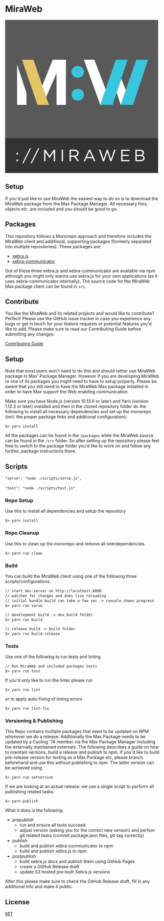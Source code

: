 MiraWeb
=============

![MiraWeb](src/assets/miraweb_logo_bar.png)


## Setup

If you'd just like to use MiraWeb the easiest way to do so is to download the MiraWeb package from the Max Package Manager. All necessary files, objects etc. are included and you should be good to go.

## Packages

This repository follows a Monorepo approach and therefore includes the MiraWeb client and additional, supporting packages (formerly separated into multiple repositories). These packages are:

* [xebra.js](packages/xebra.js)
* [xebra-communicator](packages/xebra-communicator)

Out of these three xebra.js and xebra-communicator are available via npm although you might only wanna use xebra.js for your own applications (as it uses xebra-communicator internally). The source code for the MiraWeb Max package client can be found in `src`.

## Contribute

You like the MiraWeb and its related projects and would like to contribute? Perfect! Please use the GitHub issue tracker in case you experience any bugs or get in touch for your feature requests or potential features you'd like to add. Please make sure to read our Contributing Guide before submitting any changes.

[Contributing Guide](CONTRIBUTING.md)

## Setup

Note that most users won't need to do this and should rather use MiraWeb package in Max' Package Manager. However if you are developing MiraWeb or one of its packages you might need to have to setup properly. Please be aware that you still need to have the MiraWeb Max package installed in order to have Max support the Web enabling communication.

Make sure you have Node.js (version 10.13.0 or later) and Yarn (version 1.12.3 or later) installed and then in the cloned repository folder do the following to install all necessary dependencies and set up the monorepo (incl. the proper package links and additional configuration):

```
$> yarn install
```

All the packages can be found in the `/packages` while the MiraWeb source can be found in the `/src` folder. So after setting up the repository please feel free to switch to the package folder you'd like to work on and follow any further, package instructions there.

## Scripts
    "serve": "node ./scripts/serve.js",

    "test": "node ./scripts/test.js"

### Repo Setup

Use this to install all dependencies and setup the repository
```
$> yarn install
```

### Repo Cleanup

Use this to clean up the monorepo and remove all interdependencies.

```
$> yarn run clean
```

### Build

You can build the MiraWeb client using one of the following three scripts/configurations.

```
// start dev-server on http://localhost:8080
// watches for changes and does live reloading
// initial bundle build can take a few sec -> console shows progress
$> yarn run serve
```

```
// development build -> dev_build folder
$> yarn run build
```

```
// release build -> build folder
$> yarn run build-release
```

### Tests

Use one of the following to run tests and linting

```
// Run MiraWeb and included packages tests
$> yarn run test
```

If you'd only like to run the linter please run

```
$> yarn run lint
```

or to apply auto-fixing of linting errors

```
$> yarn run lint-fix
```

### Versioning & Publishing

This Repo contains multiple packages that need to be updated on NPM whenever we do a release. Additionally the Max Package needs to be updated by a Cycling '74 member via the Max Package Manager including the externally maintained externals. The following describes a guide on how to maintain versions, build a release and publish to npm. If you'd like to build pre-release version for testing as a Max Package etc, please branch beforehand and use this without publishing to npm. The latter version can be achieved using

```
$> yarn run setversion
```

If we are looking at an actual release: we use a single script to perform all publishing related tasks:

```
$> yarn publish
```

What it does is the following:

* *prepublish*
	* run and ensure all tests succeed.
	* adjust version (asking you for the correct new version) and perfom git related tasks (commit package.json files, git-tag correctly)
* *publish*
	* build and publish xebra-communicator to npm
	* build and publish xebra.js to npm
* *postpublish*
	* build xebra.js docs and publish them using GitHub Pages
	* create a GitHub Release draft
	* update S3 hosted pre-built Xebra.js versions

After this please make sure to check the GitHub Release draft, fill in any additional info and make it public.

## License

[MIT](LICENSE)
